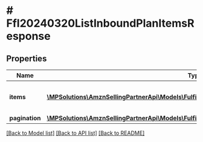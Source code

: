 # # FfI20240320ListInboundPlanItemsResponse

## Properties

Name | Type | Description | Notes
------------ | ------------- | ------------- | -------------
**items** | [**\MPSolutions\AmznSellingPartnerApi\Models\FulfillmentInbound20240320\FfI20240320Item[]**](FfI20240320Item.md) | The items in an inbound plan. |
**pagination** | [**\MPSolutions\AmznSellingPartnerApi\Models\FulfillmentInbound20240320\FfI20240320Pagination**](FfI20240320Pagination.md) |  | [optional]

[[Back to Model list]](../../README.md#models) [[Back to API list]](../../README.md#endpoints) [[Back to README]](../../README.md)
